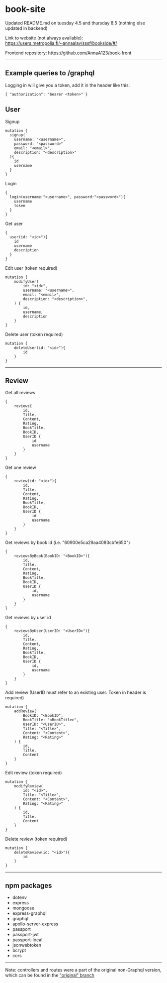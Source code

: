 # book-site

Updated README.md on tuesday 4.5 and thursday 8.5 (nothing else updated in backend)

Link to website (not always available): https://users.metropolia.fi/~annaalav/sssf/bookside/#/

Frontend repository: https://github.com/AnnaA123/book-front

---

## Example queries to /graphql

Logging in will give you a token, add it in the header like this:
```
{ "authorization": "bearer <token>" }
```

## User

Signup
```
mutation {
  signup(
    username: "<username>",
    password: "<password>"
    email: "<email>",
    description: "<description>"
  ){
    id
    username
  }
}
```

Login
```
{
  login(username:"<username>", password:"<password>"){
    username
    token
  }
}
```

Get user
```
{
  user(id: "<id>"){
    id
    username
    description
  }
}
```

Edit user (token required)
```
mutation {
    modifyUser(
        id: "<id>",
        username: "<username>",
        email: "<email>",
        description: "<description>",
    ) {
        id, 
        username,
        description
    }
}
```

Delete user (token required)
```
mutation {
    deleteUser(id: "<id>"){
        id
    }
}
```

---

## Review

Get all reviews
```
{
    reviews{
        id, 
        Title, 
        Content,
        Rating,
        BookTitle,
        BookID,
        UserID {
            id
            username
        }
    }
}
```

Get one review
```
{
    review(id: "<id>"){
        id, 
        Title, 
        Content,
        Rating,
        BookTitle,
        BookID,
        UserID {
            id
            username
        }
    }
}
```

Get reviews by book id (i.e. "60900e5ca29aa4083cbfe650")
```
{
    reviewsByBook(BookID: "<BookID>"){
        id, 
        Title, 
        Content,
        Rating,
        BookTitle,
        BookID,
        UserID {
            id,
            username
        }
    }
}
```

Get reviews by user id
```
{
    reviewsByUser(UserID: "<UserID>"){
        id, 
        Title, 
        Content,
        Rating,
        BookTitle,
        BookID,
        UserID {
            id,
            username
        }
    }
}
```

Add review (UserID must refer to an existing user. Token in header is required)
```
mutation {
    addReview(
        BookID: "<BookID", 
        BookTitle: "<BookTitle>", 
        UserID: "<UserID>",
        Title: "<Title>",
        Content: "<Content>",
        Rating: "<Rating>"
    ) {
        id, 
        Title, 
        Content
    }
}
```

Edit review (token required)
```
mutation {
    modifyReview(
        id: "<id>",
        Title: "<Title>",
        Content: "<Content>",
        Rating: "<Rating>"
    ) {
        id, 
        Title, 
        Content
    }
}
```

Delete review (token required)
```
mutation {
    deleteReview(id: "<id>"){
        id
    }
}
```

---

## npm packages

- dotenv
- express
- mongoose
- express-graphql
- graphql
- apollo-server-express
- passport
- passport-jwt
- passport-local
- jsonwebtoken
- bcrypt
- cors

---

Note: controllers and routes were a part of the original non-Graphql version, which can be found in the ["original" branch](./tree/original)
